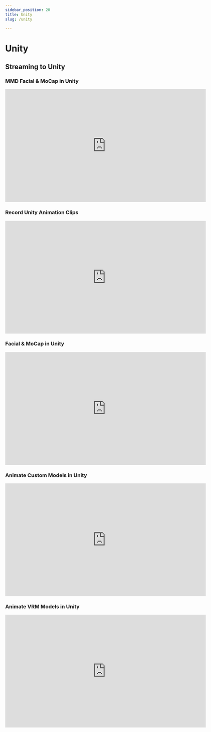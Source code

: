 ```yaml
---
sidebar_position: 20
title: Unity
slug: /unity

---
```


# Unity

## Streaming to Unity

### MMD Facial & MoCap in Unity

<iframe width="640" height="360" src="https://www.youtube.com/embed/SskxCr77u3A" title="YouTube video player" frameborder="0" allow="accelerometer; autoplay; clipboard-write; encrypted-media; gyroscope; picture-in-picture; web-share" allowfullscreen></iframe>

### Record Unity Animation Clips

<iframe width="640" height="360" src="https://www.youtube.com/embed/FYvMkaTqeaU?si=rf2usLKTQ6QSWt4r" title="YouTube video player" frameborder="0" allow="accelerometer; autoplay; clipboard-write; encrypted-media; gyroscope; picture-in-picture; web-share" allowfullscreen></iframe>

### Facial & MoCap in Unity

<iframe width="640" height="360" src="https://www.youtube.com/embed/hhtCrIhtanE?si=NewBTAXDhNrTo7cI" title="YouTube video player" frameborder="0" allow="accelerometer; autoplay; clipboard-write; encrypted-media; gyroscope; picture-in-picture; web-share" allowfullscreen></iframe>

### Animate Custom Models in Unity

<iframe width="640" height="360" src="https://www.youtube.com/embed/hEgoVV9gzqU?si=kPYn0pTkqnDIpqka" title="YouTube video player" frameborder="0" allow="accelerometer; autoplay; clipboard-write; encrypted-media; gyroscope; picture-in-picture; web-share" allowfullscreen></iframe>

### Animate VRM Models in Unity

<iframe width="640" height="360" src="https://www.youtube.com/embed/FFxmsjQcMbI?si=pumoLalujDh5E3IN" title="YouTube video player" frameborder="0" allow="accelerometer; autoplay; clipboard-write; encrypted-media; gyroscope; picture-in-picture; web-share" allowfullscreen></iframe>